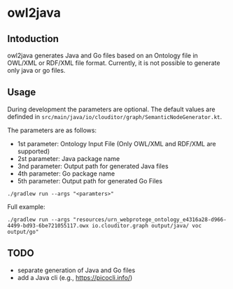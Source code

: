 # owl2java

## Intoduction
owl2java generates Java and Go files based on an Ontology file in OWL/XML or RDF/XML file format. Currently, it is not possible to generate only java or go files.


## Usage
During development the parameters are optional. The default values are definded in `src/main/java/io/clouditor/graph/SemanticNodeGenerator.kt`.

The parameters are as follows:
- 1st parameter: Ontology Input File (Only OWL/XML and RDF/XML are supported)
- 2st parameter: Java package name
- 3nd parameter: Output path for generated Java files
- 4th parameter: Go package name
- 5th parameter: Output path for generated Go Files

```./gradlew run --args "<paramters>"```

Full example: 
```
./gradlew run --args "resources/urn_webprotege_ontology_e4316a28-d966-4499-bd93-6be721055117.owx io.clouditor.graph output/java/ voc output/go"
```

## TODO
- separate generation of Java and Go files
- add a Java cli (e.g., https://picocli.info/)